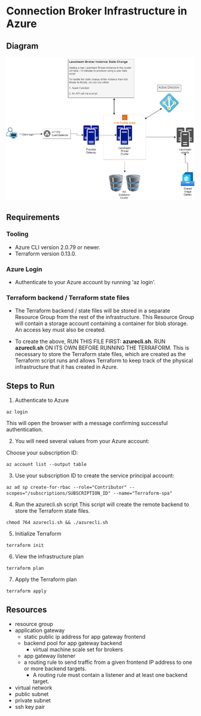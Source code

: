 # Connection Broker Infrastructure in Azure

## Diagram
![certiport_leostream](./certiport_leostream.png?raw=true "Infra diagram")

## Requirements

### Tooling
- Azure CLI version 2.0.79 or newer.
- Terraform version 0.13.0.

### Azure Login
- Authenticate to your Azure account by running 'az login'.

### Terraform backend / Terraform state files
- The Terraform backend / state files will be stored in a separate Resource Group from the rest of the infrastructure. 
This Resource Group will contain a storage account containing a container for blob storage. 
An access key must also be created. 

- To create the above, RUN THIS FILE FIRST: **azurecli.sh**.
RUN **azurecli.sh** ON ITS OWN BEFORE RUNNING THE TERRAFORM. This is necessary to store the Terraform state files, which are created as the Terraform script runs and allows Terraform to keep track of the physical infrastructure that it has created in Azure. 


## Steps to Run

1. Authenticate to Azure
```
az login
```
This will open the browser with a message confirming successful authentication. 

2. You will need several values from your Azure account:

Choose your subscription ID:
```
az account list --output table
```

3. Use your subscription ID to create the service principal account:
```
az ad sp create-for-rbac --role="Contributor" --scopes="/subscriptions/SUBSCRIPTION_ID" --name="Terraform-spa"
```

4. Run the azurecli.sh script
This script will create the remote backend to store the Terraform state files.
```
chmod 764 azurecli.sh && ./azurecli.sh
```

5. Initialize Terraform
```
terraform init
```

6. View the infrastructure plan
```
terraform plan
```

7. Apply the Terraform plan
```
terraform apply
```


## Resources
- resource group
- application gateway
    - static public ip address for app gateway frontend
    - backend pool for app gateway backend
        - virtual machine scale set for brokers
    - app gateway listener
    - a routing rule to send traffic from a given frontend IP address to one or more backend targets. 
        - A routing rule must contain a listener and at least one backend target.
- virtual network
- public subnet
- private subnet
- ssh key pair
    
